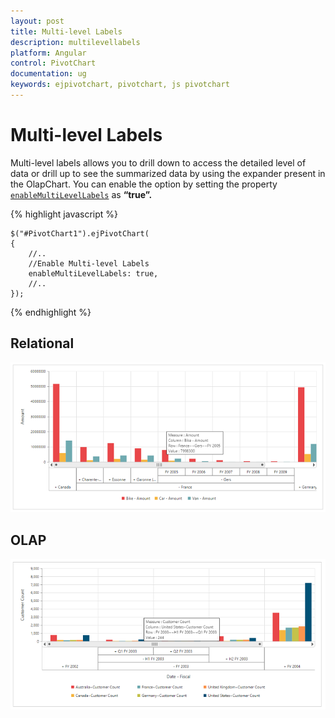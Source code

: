 ```yaml
---
layout: post
title: Multi-level Labels
description: multilevellabels
platform: Angular
control: PivotChart
documentation: ug
keywords: ejpivotchart, pivotchart, js pivotchart
---
```


# Multi-level Labels

Multi-level labels allows you to drill down to access the detailed level of data or drill up to see the summarized data by using the expander present in the OlapChart. You can enable the option by setting the property [`enableMultiLevelLabels`](/api/js/ejchart#members:enableMultiLevelLabels) as **“true”.**

{% highlight javascript %}

    $("#PivotChart1").ejPivotChart(
    {
        //..
        //Enable Multi-level Labels
        enableMultiLevelLabels: true,
        //..
    });
{% endhighlight %}


## Relational

![](MultiLevelLabels_images/relational.png)

## OLAP

![](MultiLevelLabels_images/olap.png)

